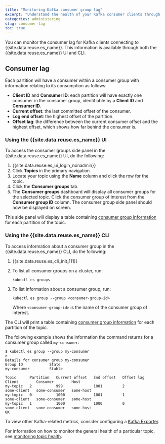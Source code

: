 ```yaml
---
title: "Monitoring Kafka consumer group lag"
excerpt: "Understand the health of your Kafka consumer clients through monitoring heuristics such as lag."
categories: administering
slug: consumer-lag
toc: true
---
```


You can monitor the consumer lag for Kafka clients connecting to {{site.data.reuse.es_name}}. This information is available through both the {{site.data.reuse.es_name}} UI and CLI.

## Consumer lag

Each partition will have a consumer within a consumer group with information relating to its consumption as follows:

- **Client ID** and **Consumer ID**: each partition will have exactly one consumer in the consumer group, identifiable by a **Client ID** and **Consumer ID**.
- **Current offset**: the last committed offset of the consumer.
- **Log end offset**: the highest offset of the partition.
- **Offset lag**: the difference between the current consumer offset and the highest offset, which shows how far behind the consumer is.

### Using the {{site.data.reuse.es_name}} UI

To access the consumer groups side panel in the {{site.data.reuse.es_name}} UI, do the following:

1. {{site.data.reuse.es_ui_login_nonadmin}}
2. Click **Topics** in the primary navigation.
3. Locate your topic using the **Name** column and click the row for the topic.
4. Click the **Consumer groups** tab.
5. The **Consumer groups** dashboard will display all consumer groups for the selected topic.
   Click the consumer group of interest from the **Consumer group ID** column.
   The consumer group side panel should now be displayed on screen.

This side panel will display a table containing [consumer group information](#consumer-lag) for each partition of the topic.

### Using the {{site.data.reuse.es_name}} CLI

To access information about a consumer group in the {{site.data.reuse.es_name}} CLI, do the following:

1. {{site.data.reuse.es_cli_init_111}}
2. To list all consumer groups on a cluster, run:

   ```shell
   kubectl es groups
   ```

3. To list information about a consumer group, run:

   ```shell
   kubectl es group --group <consumer-group-id>
   ```

   Where `<consumer-group-id>` is the name of the consumer group of interest.

The CLI will print a table containing [consumer group information](#consumer-lag) for each partition of the topic.

The following example shows the information the command returns for a consumer group called `my-consumer`:

```shell
$ kubectl es group --group my-consumer
>
Details for consumer group my-consumer
Group ID            State
my-consumer         Stable

Topic      Partition   Current offset   End offset   Offset lag   Client        Consumer        Host
my-topic   2           999              1001         2            some-client   some-consumer   some-host
my-topic   0           1000             1001         1            some-client   some-consumer   some-host
my-topic   1           1000             1000         0            some-client   some-consumer   some-host
OK
```

To view other Kafka-related metrics, consider configuring a [Kafka Exporter](../../installing/configuring/#configuring-the-kafka-exporter).

For information on how to monitor the general health of a particular topic, see [monitoring topic health](../topic-health).
